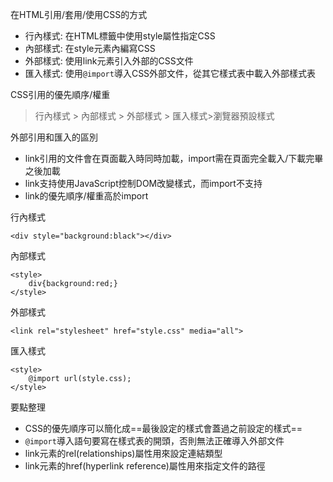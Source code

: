 在HTML引用/套用/使用CSS的方式
- 行內樣式: 在HTML標籤中使用style屬性指定CSS
- 內部樣式: 在style元素內編寫CSS
- 外部樣式: 使用link元素引入外部的CSS文件
- 匯入樣式: 使用`@import`導入CSS外部文件，從其它樣式表中載入外部樣式表

CSS引用的優先順序/權重
> 行內樣式 > 內部樣式 > 外部樣式 > 匯入樣式>瀏覽器預設樣式

外部引用和匯入的區別
- link引用的文件會在頁面載入時同時加載，import需在頁面完全載入/下載完畢之後加載
- link支持使用JavaScript控制DOM改變樣式，而import不支持
- link的優先順序/權重高於import

行內樣式
```
<div style="background:black"></div>
```

內部樣式
```
<style>
	div{background:red;}
</style>
```

外部樣式
```
<link rel="stylesheet" href="style.css" media="all">
```

匯入樣式
```
<style>
	@import url(style.css);
</style>
```

要點整理
- CSS的優先順序可以簡化成==最後設定的樣式會蓋過之前設定的樣式==
- `@import`導入語句要寫在樣式表的開頭，否則無法正確導入外部文件
- link元素的rel(relationships)屬性用來設定連結類型
- link元素的href(hyperlink reference)屬性用來指定文件的路徑